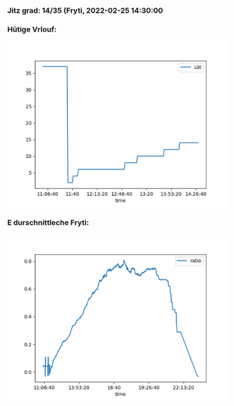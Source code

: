 ### Jitz grad: 14/35 (Fryti, 2022-02-25 14:30:00

### Hütige Vrlouf:
![Graph](Today.png)

### E durschnittleche Fryti:
![Graph](Fryti.png)